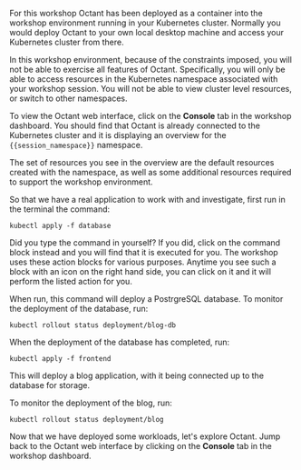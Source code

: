 For this workshop Octant has been deployed as a container into the workshop environment running in your Kubernetes cluster. Normally you would deploy Octant to your own local desktop machine and access your Kubernetes cluster from there.

In this workshop environment, because of the constraints imposed, you will not be able to exercise all features of Octant. Specifically, you will only be able to access resources in the Kubernetes namespace associated with your workshop session. You will not be able to view cluster level resources, or switch to other namespaces.

To view the Octant web interface, click on the **Console** tab in the workshop dashboard. You should find that Octant is already connected to the Kubernetes cluster and it is displaying an overview for the `{{session_namespace}}` namespace.

The set of resources you see in the overview are the default resources created with the namespace, as well as some additional resources required to support the workshop environment.

So that we have a real application to work with and investigate, first run in the terminal the command:

```execute
kubectl apply -f database
```

Did you type the command in yourself? If you did, click on the command block instead and you will find that it is executed for you. The workshop uses these action blocks for various purposes. Anytime you see such a block with an icon on the right hand side, you can click on it and it will perform the listed action for you.

When run, this command will deploy a PostrgreSQL database. To monitor the deployment of the database, run:

```execute
kubectl rollout status deployment/blog-db
```

When the deployment of the database has completed, run:

```execute
kubectl apply -f frontend
```

This will deploy a blog application, with it being connected up to the database for storage.

To monitor the deployment of the blog, run:

```execute
kubectl rollout status deployment/blog
```

Now that we have deployed some workloads, let's explore Octant. Jump back to the Octant web interface by clicking on the **Console** tab in the workshop dashboard.
